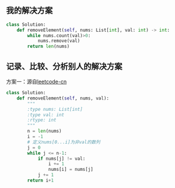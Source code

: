 ## 我的解决方案

```python
class Solution:
    def removeElement(self, nums: List[int], val: int) -> int:
        while nums.count(val)>0:
            nums.remove(val)
        return len(nums)
```

## 记录、比较、分析别人的解决方案

方案一：源自[leetcode-cn](https://leetcode-cn.com/explore/orignial/card/all-about-array/230/define-with-good-care/952/)

```python
class Solution:
    def removeElement(self, nums, val):
        """
        :type nums: List[int]
        :type val: int
        :rtype: int
        """
        n = len(nums)
        i = -1
        # 定义nums[0...i]为非val的数列
        j = 0
        while j <= n-1:
            if nums[j] != val:
                i += 1
                nums[i] = nums[j]
            j += 1
        return i+1
```
